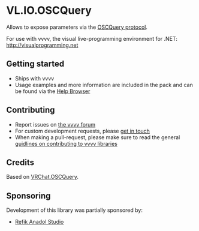 # VL.IO.OSCQuery
Allows to expose parameters via the [OSCQuery protocol](https://github.com/Vidvox/OSCQueryProposal).

For use with vvvv, the visual live-programming environment for .NET: http://visualprogramming.net

## Getting started
- Ships with vvvv
- Usage examples and more information are included in the pack and can be found via the [Help Browser](https://thegraybook.vvvv.org/reference/hde/findinghelp.html)

## Contributing
- Report issues on [the vvvv forum](https://discourse.vvvv.org/c/vvvv-gamma/28)
- For custom development requests, please [get in touch](mailto:devvvvs@vvvv.org)
- When making a pull-request, please make sure to read the general [guidlines on contributing to vvvv libraries](https://thegraybook.vvvv.org/reference/extending/contributing.html)

## Credits
Based on [VRChat.OSCQuery](https://www.nuget.org/packages/VRChat.OSCQuery).

## Sponsoring
Development of this library was partially sponsored by:  
- [Refik Anadol Studio](https://refikanadolstudio.com)
